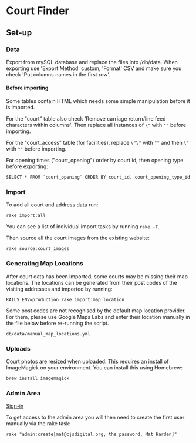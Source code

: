 # Court Finder

## Set-up

### Data

Export from mySQL database and replace the files into /db/data. When exporting use 'Export Method' custom, 'Format' CSV and make sure you check 'Put columns names in the first row'.

#### Before importing

Some tables contain HTML which needs some simple manipulation before it is imported.

For the "court" table also check 'Remove carriage return/line feed characters within columns'. Then replace all instances of `\"` with `""` before importing.

For the "court_access" table (for facilities), replace `\"\"` with `""` and then `\"` with `""` before importing.

For opening times ("court_opening") order by court id, then opening type before exporting:

    SELECT * FROM `court_opening` ORDER BY court_id, court_opening_type_id

### Import

To add all court and address data run:

    rake import:all

You can see a list of individual import tasks by running `rake -T`.

Then source all the court images from the existing website:

    rake source:court_images

### Generating Map Locations

After court data has been imported, some courts may be missing their map locations. The locations can be generated from their post codes of the visiting addresses and imported by running:

    RAILS_ENV=production rake import:map_location

Some post codes are not recognised by the default map location provider. For them, please use Google Maps Labs and enter their location manually in the file below before re-running the script.

    db/data/manual_map_locations.yml


<!-- Then you need to process the court types by running:

    rake process:court_types -->

### Uploads

Court photos are resized when uploaded. This requires an install of ImageMagick on your environment. You can install this using Homebrew:

    brew install imagemagick

### Admin Area

[Sign-in](http://localhost:3000/admin/users/sign_in)

To get access to the admin area you will then need to create the first user manually via the rake task:

    rake "admin:create[mat@cjsdigital.org, the_password, Mat Harden]"
